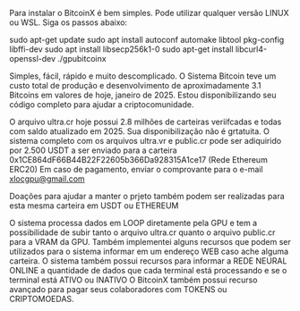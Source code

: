 Para instalar o BitcoinX é bem simples. Pode utilizar qualquer versão LINUX ou WSL. Siga os passos abaixo:

sudo apt-get update
sudo apt install autoconf automake libtool pkg-config libffi-dev
sudo apt install libsecp256k1-0
sudo apt-get install libcurl4-openssl-dev
./gpubitcoinx

Simples, fácil, rápido e muito descomplicado. O Sistema Bitcoin teve um custo total de produção e desenvolvimento de aproximadamente 3.1 Bitcoins em valores de hoje, janeiro de 2025. 
Estou disponibilizando seu código completo para ajudar a criptocomunidade. 

O arquivo ultra.cr hoje possui 2.8 milhões de carteiras veriifcadas e todas com saldo atualizado em 2025. Sua disponibilização não é grtatuita.
O sistema completo com os arquivos ultra.vr e public.cr pode ser adiquirido por 2.500 USDT a ser enviado para a carteira 0x1CE864dF66B44B22F22605b366Da928315A1ce17 (Rede Ethereum ERC20)
Em caso de pagamento, enviar o comprovante para o e-mail xlocgpu@gmail.com

Doações para ajudar a manter o prjeto também podem ser realizadas para esta mesma carteira em USDT ou ETHEREUM

O sistema processa dados em LOOP diretamente pela GPU e tem a possibilidade de subir tanto o arquivo ultra.cr quanto o arquivo public.cr para a VRAM da GPU.
Também implementei alguns recursos que podem ser utilizados para o sistema informar em um endereço WEB caso ache alguma carteira.
O sistema também possui recursos para informar a REDE NEURAL ONLINE a quantidade de dados que cada terminal está processando e se o terminal está ATIVO ou INATIVO
O BitcoinX também possui recurso avançado para pagar seus colaboradores com TOKENS ou CRIPTOMOEDAS.
